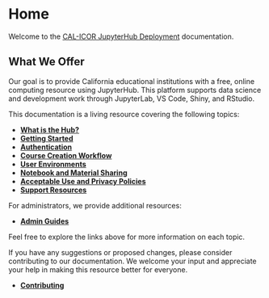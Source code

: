 # Home

Welcome to the [CAL-ICOR JupyterHub Deployment](https://cal-icor.org)
documentation.

## What We Offer

Our goal is to provide California educational institutions with a free, online
computing resource using JupyterHub. This platform supports data science and
development work through JupyterLab, VS Code, Shiny, and RStudio.

This documentation is a living resource covering the following topics:

- **[What is the Hub?](hub_orientation)**
- **[Getting Started](getting_started)**
- **[Authentication](authentication)**
- **[Course Creation Workflow](course_creation_workflow)**
- **[User Environments](user_environments)**
- **[Notebook and Material Sharing](notebooks_materials)**
- **[Acceptable Use and Privacy Policies](policy/index)**
- **[Support Resources](support_resources)**

For administrators, we provide additional resources:

- **[Admin Guides](admin/index)**

Feel free to explore the links above for more information on each topic.

If you have any suggestions or proposed changes, please consider contributing to our
documentation. We welcome your input and appreciate your help in making this
resource better for everyone.

- **[Contributing](https://github.com/cal-icor/docs)**
